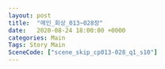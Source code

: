 ```yaml
---
layout: post
title:  "메인_회상_013~028장"
date:   2020-08-24 18:00:00 +0000
categories: Main
Tags: Story Main
SceneCode: ["scene_skip_cp013-028_q1_s10"]
---
```

